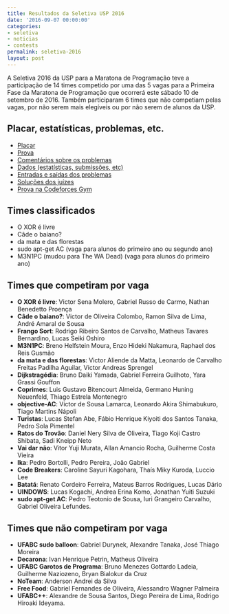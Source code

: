 ```yaml
---
title: Resultados da Seletiva USP 2016
date: '2016-09-07 00:00:00'
categories:
- seletiva
- noticias
- contests
permalink: seletiva-2016
layout: post
---
```


A Seletiva 2016 da USP para a Maratona de Programação teve a participação
de 14 times competido por uma das 5 vagas para a Primeira Fase da Maratona
de Programação que ocorrerá este sábado 10 de setembro de 2016.
Também participaram 6 times que não competiam pelas vagas, por não serem
mais elegíveis ou por não serem de alunos da USP.

## Placar, estatísticas, problemas, etc.
- [Placar](https://www.ime.usp.br/~maratona/assets/seletivas/2016/score/detailedscore.html)
- [Prova](https://www.ime.usp.br/~maratona/assets/seletivas/2016/caderno.pdf)
- [Comentários sobre os problemas](https://www.ime.usp.br/~maratona/assets/seletivas/2016/comentarios.pdf)
- [Dados (estatísticas, submissões, etc)](https://www.ime.usp.br/~maratona/assets/seletivas/2016/data.tar.gz)
- [Entradas e saídas dos problemas](https://www.ime.usp.br/~maratona/assets/seletivas/2016/io.tar.gz)
- [Soluções dos juízes](https://www.ime.usp.br/~maratona/assets/seletivas/2016/solutions.tar.gz)
- [Prova na Codeforces Gym](http://codeforces.com/gym/101064)

## Times classificados
- O XOR é livre
- Câde o baiano?
- da mata e das florestas
- sudo apt-get AC (vaga para alunos do primeiro ano ou segundo ano)
- M3N1PC (mudou para The WA Dead) (vaga para alunos do primeiro ano)

## Times que competiram por vaga
- **O XOR é livre**: Victor Sena Molero, Gabriel Russo de Carmo, Nathan Benedetto Proença
- **Câde o baiano?**: Victor de Oliveira Colombo, Ramon Silva de Lima, André Amaral de Sousa
- **Frango Sort**: Rodrigo Ribeiro Santos de Carvalho, Matheus Tavares Bernardino, Lucas Seiki Oshiro
- **M3N1PC**: Breno Helfstein Moura, Enzo Hideki Nakamura, Raphael dos Reis Gusmão
- **da mata e das florestas**: Victor Aliende da Matta, Leonardo de Carvalho Freitas Padilha Aguilar, Victor Andreas Sprengel
- **Dijkstragédia**: Bruno Daiki Yamada, Gabriel Ferreira Guilhoto, Yara Grassi Gouffon
- **Coprimes**: Luis Gustavo Bitencourt Almeida, Germano Huning Neuenfeld, Thiago Estrela Montenegro
- **objective-AC**: Víctor de Sousa Lamarca, Leonardo Akira Shimabukuro, Tiago Martins Nápoli
- **Turistas**: Lucas Stefan Abe, Fábio Henrique Kiyoiti dos Santos Tanaka, Pedro Sola Pimentel
- **Ratos do Trovão**: Daniel Nery Silva de Oliveira, Tiago Koji Castro Shibata, Sadi Kneipp Neto
- **Vai dar não**: Vitor Yuji Murata, Allan Amancio Rocha, Guilherme Costa Vieira
- **Ika**: Pedro Bortolli, Pedro Pereira, João Gabriel
- **Code Breakers**: Caroline Sayuri Kagohara, Thaís Miky Kuroda, Luccio Lee
- **Batatá**: Renato Cordeiro Ferreira, Mateus Barros Rodrigues, Lucas Dário
- **UINDOWS**: Lucas Kogachi, Andrea Erina Komo, Jonathan Yuiti Suzuki
- **sudo apt-get AC**: Pedro Teotonio de Sousa, Iuri Grangeiro Carvalho, Gabriel Oliveira Lefundes.

## Times que não competiram por vaga

- **UFABC sudo balloon**: Gabriel Durynek, Alexandre Tanaka, José Thiago Moreira
- **Decarona**: Ivan Henrique Petrin, Matheus Oliveira
- **UFABC Garotos de Programa**: Bruno Menezes Gottardo Ladeia, Guilherme Naziozeno, Bryan Bialokur da Cruz
- **NoTeam**: Anderson Andrei da Silva
- **Free Food**: Gabriel Fernandes de Oliveira, Alessandro Wagner Palmeira
- **UFABC++**: Alexandre de Sousa Santos, Diego Pereira de Lima, Rodrigo Hiroaki Ideyama.
